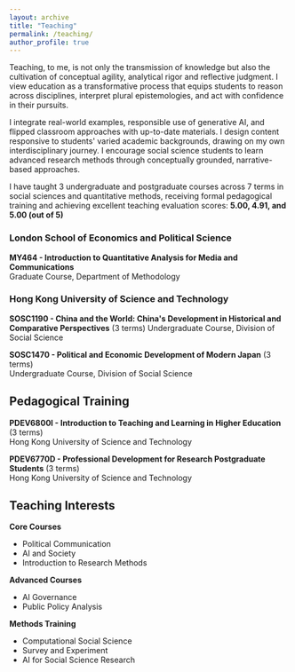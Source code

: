 ```yaml
---
layout: archive
title: "Teaching"
permalink: /teaching/
author_profile: true
---
```


Teaching, to me, is not only the transmission of knowledge but also the cultivation of conceptual agility, analytical rigor and reflective judgment. I view education as a transformative process that equips students to reason across disciplines, interpret plural epistemologies, and act with confidence in their pursuits.

I integrate real-world examples, responsible use of generative AI, and flipped classroom approaches with up-to-date materials. I design content responsive to students' varied academic backgrounds, drawing on my own interdisciplinary journey. I encourage social science students to learn advanced research methods through conceptually grounded, narrative-based approaches.

I have taught 3 undergraduate and postgraduate courses across 7 terms in social sciences and quantitative methods, receiving formal pedagogical training and achieving excellent teaching evaluation scores: **5.00, 4.91, and 5.00 (out of 5)**

### London School of Economics and Political Science

**MY464 - Introduction to Quantitative Analysis for Media and Communications**  
Graduate Course, Department of Methodology 

### Hong Kong University of Science and Technology

**SOSC1190 - China and the World: China's Development in Historical and Comparative Perspectives** (3 terms)
Undergraduate Course, Division of Social Science  

**SOSC1470 - Political and Economic Development of Modern Japan** (3 terms)  
Undergraduate Course, Division of Social Science

## Pedagogical Training

**PDEV6800I - Introduction to Teaching and Learning in Higher Education** (3 terms)  
Hong Kong University of Science and Technology  

**PDEV6770D - Professional Development for Research Postgraduate Students** (3 terms)  
Hong Kong University of Science and Technology  

## Teaching Interests

**Core Courses**
- Political Communication
- AI and Society
- Introduction to Research Methods

**Advanced Courses**
- AI Governance
- Public Policy Analysis

**Methods Training**
- Computational Social Science
- Survey and Experiment
- AI for Social Science Research
